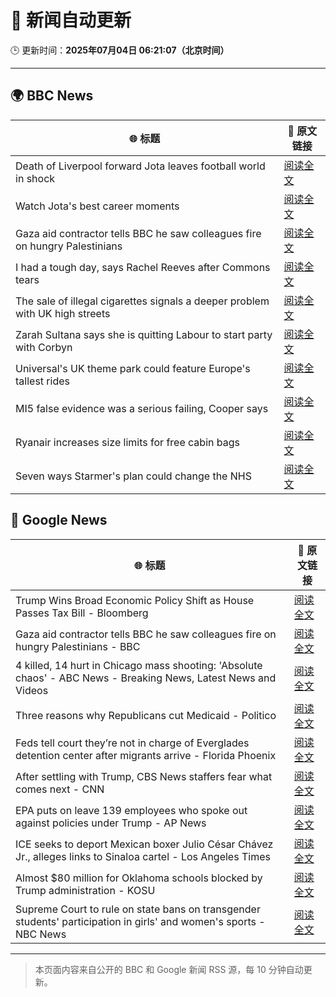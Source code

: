 # 🧠 新闻自动更新

🕒 更新时间：**2025年07月04日 06:21:07（北京时间）**

---

## 🌍 BBC News

| 🌐 标题 | 🔗 原文链接 |
|--------|-------------|
| Death of Liverpool forward Jota leaves football world in shock | [阅读全文](https://www.bbc.com/sport/football/articles/crl05r070wro) |
| Watch Jota's best career moments | [阅读全文](https://www.bbc.com/sport/videos/cr7947g2pm3o) |
| Gaza aid contractor tells BBC he saw colleagues fire on hungry Palestinians | [阅读全文](https://www.bbc.com/news/articles/cnvmry71q5yo) |
| I had a tough day, says Rachel Reeves after Commons tears | [阅读全文](https://www.bbc.com/news/articles/ce8z3lgkd8eo) |
| The sale of illegal cigarettes signals a deeper problem with UK high streets | [阅读全文](https://www.bbc.com/news/articles/cy9097lwxg9o) |
| Zarah Sultana says she is quitting Labour to start party with Corbyn | [阅读全文](https://www.bbc.com/news/articles/cwyel9kgdvdo) |
| Universal's UK theme park could feature Europe's tallest rides | [阅读全文](https://www.bbc.com/news/articles/c5yplvrvx0vo) |
| MI5 false evidence was a serious failing, Cooper says | [阅读全文](https://www.bbc.com/news/articles/c1e0dpv1yxno) |
| Ryanair increases size limits for free cabin bags | [阅读全文](https://www.bbc.com/news/articles/c5yl2y8m5glo) |
| Seven ways Starmer's plan could change the NHS | [阅读全文](https://www.bbc.com/news/articles/cjd2y7dkjpxo) |

## 📰 Google News

| 🌐 标题 | 🔗 原文链接 |
|--------|-------------|
| Trump Wins Broad Economic Policy Shift as House Passes Tax Bill - Bloomberg | [阅读全文](https://news.google.com/rss/articles/CBMixAFBVV95cUxPUHVLdVozTjlaUHhQQ2Rwd2dRWF9VOHNYX0NwVGYwRXZjM1l1WE81bng3bmI2Nk9XNG5yVHNWcmhPZi15RWtTRFVuRlNzMmpnVlRWSDVfZ1MyWDJHMnczVGtaVXNZdHI5cEV6WmlWYUktNzV1cmxiZmRWU0xlRjNHSF9QYklvQjI3a0d2T1l6eWZ5eFl6ZnAzWU9pVW54VHE2NFZCQkUyYkx3U1F0Z2tMeEQ5aWxFcS1pdW94eW55WndaRU5i?oc=5) |
| Gaza aid contractor tells BBC he saw colleagues fire on hungry Palestinians - BBC | [阅读全文](https://news.google.com/rss/articles/CBMiWkFVX3lxTE85cDBBVDI2aTBOQWIxQ2RzNExGemxjdzcwR3lpd0Y3aDU0b0xIa1JIYU5PVXJ6Tjg2SU1qU1pUeWk3M1JENzFPTmVsNWlsQzd1ZHlPeWdLX0Q1QdIBX0FVX3lxTFA4UzlaVWhVRmVtbmpTekhpSVJ2NE1YeEFsN0MxVkxaTXZJVUJlNkdpZm9zNGIyV1Q2VWtvTFFlZnF0cmg5VVBEZXV2LW1UajVSQ3BsbXNpekFYckVQZHRJ?oc=5) |
| 4 killed, 14 hurt in Chicago mass shooting: 'Absolute chaos' - ABC News - Breaking News, Latest News and Videos | [阅读全文](https://news.google.com/rss/articles/CBMilgFBVV95cUxOUEQxeWlLV2FiOXNaUjJLbU5IME0taGRxejFNUzgxZEdqU01PTG81OUNKSDFQenQ4Y1ZuN1M5ZTJPWVNNWlplU1VUTl9LWEpaRE9yQ0RFeE1YNHF1MFctV1l4dnZMbnZ5SUd2SFU2X0kwZlFENFE4TkpBS1BRNFFOeUI1bVdBY2Y3VEVxZE1tMF9lWGp5bmfSAZsBQVVfeXFMUFJpRmpsQXJsUTJ5NWllVXJMWXYtSXdKQlhrLTR2MmZCYXVHZUdqVlFOcFRPM3hvbkpYWERYUDhaeVhTWXFEQWxUeW05OWp3Zm9nZ0hBYl9QNUZhOVdHZ2Z0S0k2cVZIdHB3MTI5U0lSa3VMNXBpSUhGRkJyYmN6UTNLNlhmQzVOelhhcjJiTmRVRk16UWJ5bnRGNlE?oc=5) |
| Three reasons why Republicans cut Medicaid - Politico | [阅读全文](https://news.google.com/rss/articles/CBMikwFBVV95cUxPSFZYY3ZyajRsVF91dDdPZnhqZWtfME5zZERaQml3TlY3ZjRJNXk2dlRadC1JTUlGTDJwOURRcXVkVU83Ml9pWkJmUG1QcklHelVweFpBeW9vRWRGLWtweDhKakR3WGR5UWxfWjNrazRkQURlaklDRWRHSG55MGFxbWM2V0hhdWxoUUtxZ0hyTWV4Z1k?oc=5) |
| Feds tell court they’re not in charge of Everglades detention center after migrants arrive - Florida Phoenix | [阅读全文](https://news.google.com/rss/articles/CBMixwFBVV95cUxONGotMjlmTmU4a0ZEYm1DTWZSaFBXaFJrQUZaZzY4NEJmYkI5eDhnUE8xTHdQLS1lTkd6bmt2cXdXMlJrc19od0VmVXVHQWl5VzhNY1A0WjRnd3E1TTNyM3FaYVpJS1pLdmVDSU5ESFRVOVdKVmQ0aHkwMklzankxdnAxeWRnbnFhb3B5T0pyR25qQ1JPN2J3OTIzSHB3T3B6eVdxczFQM1JKRTZ5MTZjc3hsTzVQTWV6V0I0dWZTLUZDbHNqcU0w?oc=5) |
| After settling with Trump, CBS News staffers fear what comes next - CNN | [阅读全文](https://news.google.com/rss/articles/CBMilwFBVV95cUxNc0s0WUljM1dMckkzNmw3NkZINndXamQwc1NlYTdsWGE2Q1FLQlRieU5kb2VBQU5OdEM1ZlFHT0hsUU1OOWJRNGtXdnd6c3BSSkV5cHpXaHltbThLZWczZ3MybVNWMzBLdnBhbG1UVlpaMU91M1cwTm9pckRoSzlVWXVKWU9oXzhOeVQzX2stdlctMV9NcnB30gGcAUFVX3lxTE93UXJncGYyMzZrMXB4eXp1dW91d2dHMlBUbjJ0djk0bW93RTlQLUVxVEM3bkdJTENKWHFjS3prTXh6dW9lcF85ekR6WXFuM3FqTnRoYXBnTDBlaEYzbXdNTjVPM1NkRHZLbjFyQmRHOHhKenBLWFFORjVrSHZkcWZxTkZYR2lMT01PQjRsWVQtM3h0T2xIUDhGRkJOYQ?oc=5) |
| EPA puts on leave 139 employees who spoke out against policies under Trump - AP News | [阅读全文](https://news.google.com/rss/articles/CBMipAFBVV95cUxOSmV1V3hvRFF3X1ZXbmFKNzRDQnFpQkNsMGFsLU1ubzhuWHk2NDdjaDdRVWZEZHozbUVpc2ZiN2NsWjRQTEVkejdGRWVjTUZKM0pKemtOSFRicHVZYUR0SjFFY3lKLXh2dllHNXRZLWo4U1ZUd1Q3LUR1QUdTTzhVWmpQdUlIWTNUbE9rTkdrazlGdlF6TnFWZjFKS0JjaFltLXFFMQ?oc=5) |
| ICE seeks to deport Mexican boxer Julio César Chávez Jr., alleges links to Sinaloa cartel - Los Angeles Times | [阅读全文](https://news.google.com/rss/articles/CBMilwFBVV95cUxOdU8yUEl2cHpmM0NmUl9vSVFOaTRyZGpEcm5YRUNfaGxhX0taQzMyZThhRmM1bUwtN2t0aUYtTkpiWlZXczBMQlpoSHNsZlczOEFHcGQ3T2JCblBuSENST0hiTUhMQUtIWm1mX1ZLMjhRZ0hYLTRxY3FXazQxQnpBQVpyTmNlUFFmWHFsM2R1OENST1htbzNN?oc=5) |
| Almost $80 million for Oklahoma schools blocked by Trump administration - KOSU | [阅读全文](https://news.google.com/rss/articles/CBMiswFBVV95cUxQZ2ZtSFBxVFpqX1R3cnZ4RkdBSUxnRVd1dG52cnRPdUJmVVN0dHpURjVsT0xyMG1RX3ZuZUhuZFJhMlU0QnFFNzVTd1d3WGF0QlVvUzUzRDZEaHM2Nlo2eGR5SFU1eF9mM3VIcnhfNGdONUZHVUl4aFJCVUQycDRoMDVBaHQxZHBMMEhraUVPdjdiNkNiUUk2MGIwMXVJMXgzMUQ3dkV6bnZ5LVI0Y1FVTVZxMA?oc=5) |
| Supreme Court to rule on state bans on transgender students' participation in girls' and women's sports - NBC News | [阅读全文](https://news.google.com/rss/articles/CBMitAFBVV95cUxOdHNyMjZoTEFVMlVKLXJac193cU9RSjZIN04ydmlBRW5oTHdrNW9FSVFRVmlSVjUzeFdOd0RnLTlKWVNCMzBfUW54OGh0cTctZ3l1M2VrOGRpaER5T0xkNWpMdy05QVBNbWRob3ItNmNwQ3lRZTl2aDR0UGxFdE9xUkNfQVFVZ09zT3FLNk5fTmhLZkt4M2syOXBucDBEWlpSYUtuZG5aUEFtdkhLNDI5R1dCZzTSAVZBVV95cUxNYWp5WS1RR1NmeDlNODRrOEo0TU1mdkZKUGFaMVdFTEZ1c2thOUFpS3VqZG9pOXdIU21QWUtHVmRCWHAxMDBraXk3V21pUER0WlNVUkdIZw?oc=5) |

---
> 本页面内容来自公开的 BBC 和 Google 新闻 RSS 源，每 10 分钟自动更新。